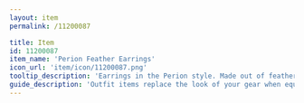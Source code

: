 ```yaml
---
layout: item
permalink: /11200087

title: Item
id: 11200087
item_name: 'Perion Feather Earrings'
icon_url: 'item/icon/11200087.png'
tooltip_description: 'Earrings in the Perion style. Made out of feathers collected from the ground and from branches.'
guide_description: 'Outfit items replace the look of your gear when equipped.'
---
```

